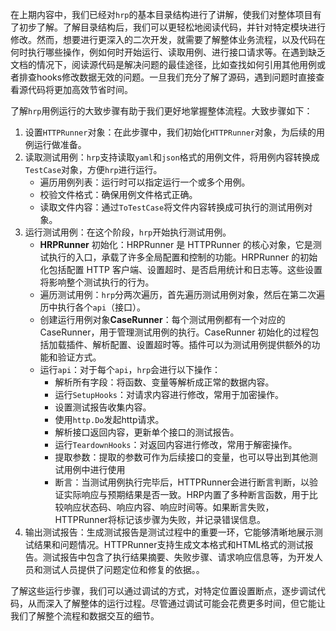 
在上期内容中，我们已经对`hrp`的基本目录结构进行了讲解，使我们对整体项目有了初步了解。了解目录结构后，我们可以更轻松地阅读代码，并针对特定模块进行修改。然而，想要进行更深入的二次开发，就需要了解整体业务流程，以及代码在何时执行哪些操作，例如何时开始运行、读取用例、进行接口请求等。在遇到缺乏文档的情况下，阅读源代码是解决问题的最佳途径，比如查找如何引用其他用例或者排查hooks修改数据无效的问题。一旦我们充分了解了源码，遇到问题时直接查看源代码将更加高效节省时间。

了解`hrp`用例运行的大致步骤有助于我们更好地掌握整体流程。大致步骤如下：

1. 设置`HTTPRunner`对象：在此步骤中，我们初始化`HTTPRunner`对象，为后续的用例运行做准备。
2. 读取测试用例：`hrp`支持读取`yaml`和`json`格式的用例文件，将用例内容转换成`TestCase`对象，方便`hrp`进行运行。
   - 遍历用例列表：运行时可以指定运行一个或多个用例。
   - 校验文件格式：确保用例文件格式正确。
   - 读取文件内容：通过`ToTestCase`将文件内容转换成可执行的测试用例对象。
3. 运行测试用例：在这个阶段，`hrp`开始执行测试用例。
   - **HRPRunner** 初始化：HRPRunner 是 HTTPRunner 的核心对象，它是测试执行的入口，承载了许多全局配置和控制的功能。HRPRunner 的初始化包括配置 HTTP 客户端、设置超时、是否启用统计和日志等。这些设置将影响整个测试执行的行为。
   - 遍历测试用例：`hrp`分两次遍历，首先遍历测试用例对象，然后在第二次遍历中执行各个`api`（接口）。
   - 创建运行用例对象**CaseRunner**：每个测试用例都有一个对应的 CaseRunner，用于管理测试用例的执行。CaseRunner 初始化的过程包括加载插件、解析配置、设置超时等。插件可以为测试用例提供额外的功能和验证方式。
   - 运行`api`：对于每个`api`，`hrp`会进行以下操作：
     - 解析所有字段：将函数、变量等解析成正常的数据内容。
     - 运行`SetupHooks`：对请求内容进行修改，常用于加密操作。
     - 设置测试报告收集内容。
     - 使用`http.Do`发起http请求。
     - 解析接口返回内容，更新单个接口的测试报告。
     - 运行`TeardownHooks`：对返回内容进行修改，常用于解密操作。
     - 提取参数：提取的参数可作为后续接口的变量，也可以导出到其他测试用例中进行使用
     - 断言：当测试用例执行完毕后，HTTPRunner会进行断言判断，以验证实际响应与预期结果是否一致。HRP内置了多种断言函数，用于比较响应状态码、响应内容、响应时间等。如果断言失败，HTTPRunner将标记该步骤为失败，并记录错误信息。
4. 输出测试报告：生成测试报告是测试过程中的重要一环，它能够清晰地展示测试结果和问题情况。HTTPRunner支持生成文本格式和HTML格式的测试报告。测试报告中包含了执行结果摘要、失败步骤、请求响应信息等，为开发人员和测试人员提供了问题定位和修复的依据。。

了解这些运行步骤，我们可以通过调试的方式，对特定位置设置断点，逐步调试代码，从而深入了解整体的运行过程。尽管通过调试可能会花费更多时间，但它能让我们了解整个流程和数据交互的细节。